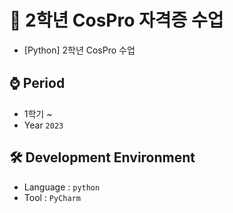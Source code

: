 # 📕 2학년 CosPro 자격증 수업
- [Python] 2학년 CosPro 수업

## ⌚ Period
  - 1학기 ~ 
  - Year `2023`

## 🛠 Development Environment
  - Language : `python` 
  - Tool : `PyCharm`
